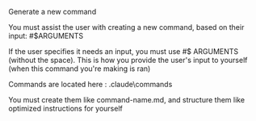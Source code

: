 Generate a new command

You must assist the user with creating a new command, based on their input: #$ARGUMENTS

If the user specifies it needs an input, you must use #$ ARGUMENTS (without the space). This is how you provide the user's input to yourself (when this command you're making is ran)

Commands are located here : .claude\commands

You must create them like command-name.md, and structure them like optimized instructions for yourself
